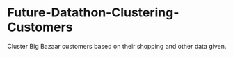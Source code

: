 # Future-Datathon-Clustering-Customers
Cluster Big Bazaar customers based on their shopping and other data given.
